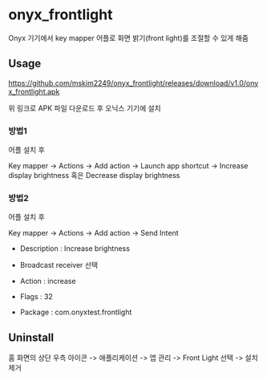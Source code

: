 # onyx_frontlight

Onyx 기기에서 key mapper 어플로 화면 밝기(front light)를 조절할 수 있게 해줌

## Usage

<https://github.com/mskim2249/onyx_frontlight/releases/download/v1.0/onyx_frontlight.apk>

위 링크로 APK 파일 다운로드 후 오닉스 기기에 설치

### 방법1

어플 설치 후

Key mapper -> Actions -> Add action -> Launch app shortcut -> Increase display brightness 혹은 Decrease display brightness

### 방법2

어플 설치 후

Key mapper -> Actions -> Add action -> Send Intent


 - Description : Increase brightness

 - Broadcast receiver 선택

 - Action : increase

 - Flags : 32

 - Package : com.onyxtest.frontlight

## Uninstall

홈 화면의 상단 우측 아이콘 -> 애플리케이션 -> 앱 관리 -> Front Light 선택 -> 설치 제거

